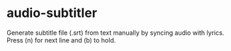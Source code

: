 # audio-subtitler

Generate subtitle file (.srt) from text manually by syncing audio with lyrics. Press (n) for next line and (b) to hold.
